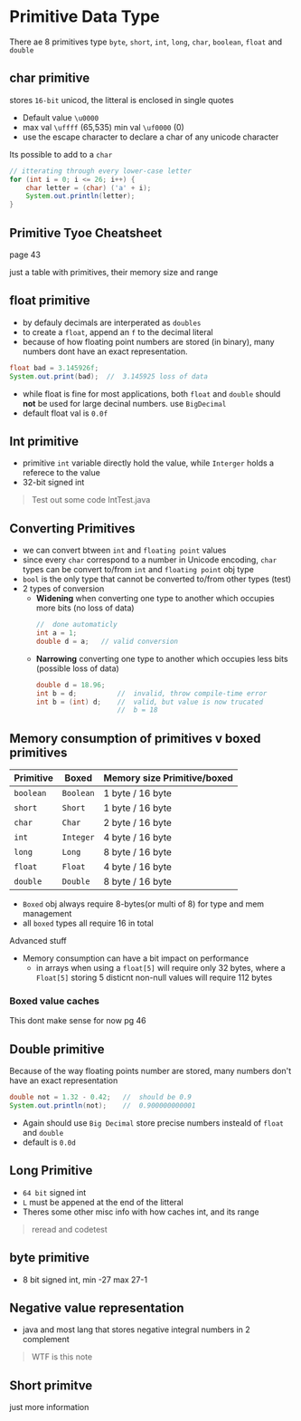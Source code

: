 # Primitive Data Type

There ae 8 primitives type `byte`, `short`, `int`, `long`, `char`, `boolean`, `float` and `double`

## char primitive

stores `16-bit` unicod, the litteral is enclosed in single quotes

- Default value `\u0000`
- max val `\uffff` (65,535) min val `\uf0000` (0)
- use the escape character to declare a char of any unicode character
  
Its possible to add to a `char`

```java
// itterating through every lower-case letter
for (int i = 0; i <= 26; i++) {
    char letter = (char) ('a' + i); 
    System.out.println(letter);
}
```

## Primitive Tyoe Cheatsheet

page 43

just a table with primitives, their memory size and range

## float primitive

- by defauly decimals are interperated as `doubles`
- to create a `float`, append an `f` to the decimal literal
- because of how floating point numbers are stored (in binary), many numbers dont have an exact representation.
```java
float bad = 3.145926f;
System.out.print(bad);  //  3.145925 loss of data
```
- while float is fine for most applications, both `float` and `double` should **not** be used for large decinal numbers. use `BigDecimal`
- default float val is `0.0f`

## Int primitive

- primitive `int` variable directly hold the value, while `Interger` holds a referece to the value
- 32-bit signed int

> Test out some code IntTest.java

## Converting Primitives

- we can convert btween `int` and `floating point` values
- since every `char` correspond to a number in Unicode encoding, `char` types can be convert to/from `int` and `floating point` obj type
- `bool` is the only type that cannot be converted to/from other types (test)
- 2 types of conversion
  - **Widening** when converting one type to another which occupies more bits (no loss of data)
    ```java
    //  done automaticly
    int a = 1;
    double d = a;   // valid conversion
    ```
  - **Narrowing** converting one type to another which occupies less bits (possible loss of data)
    ```java
    double d = 18.96;
    int b = d;          //  invalid, throw compile-time error
    int b = (int) d;    //  valid, but value is now trucated
                        //  b = 18
    ```

## Memory consumption of primitives v boxed primitives

| Primitive | Boxed | Memory size Primitive/boxed |
|---|---|---|
|`boolean`|`Boolean`| 1 byte / 16 byte |
|`short`|`Short`| 1 byte / 16 byte |
|`char`|`Char`| 2 byte / 16 byte |
|`int`|`Integer`| 4 byte / 16 byte |
|`long`|`Long`| 8 byte / 16 byte |
|`float`|`Float`| 4 byte / 16 byte |
|`double`|`Double` | 8 byte / 16 byte |

- `Boxed` obj always require 8-bytes(or multi of 8) for type and mem management
- all `boxed` types all require 16 in total

Advanced stuff

- Memory consumption can have a bit impact on performance
  - in arrays when using a `float[5]` will require only 32 bytes, where a `Float[5]` storing 5 disticnt non-null values  will require 112 bytes

### Boxed value caches

This dont make sense for now pg 46

## Double primitive

Because of the way floating points number are stored, many numbers don't have an exact representation

```java
double not = 1.32 - 0.42;   //  should be 0.9
System.out.println(not);    //  0.900000000001
```

- Again should use `Big Decimal` store precise numbers insteald of `float` and `double`
- default is `0.0d`

## Long Primitive

- `64 bit` signed int
- `L` must be appened at the end of the litteral
- Theres some other misc info with how caches int, and its range

> reread and codetest

## byte primitive

- 8 bit signed int, min -27 max 27-1

## Negative value representation

- java and most lang that stores negative integral numbers in 2 complement

> WTF is this note 

## Short primitve

just more information




